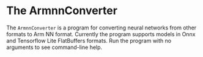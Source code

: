 # The ArmnnConverter

The `ArmnnConverter` is a program for converting neural networks from other formats to Arm NN format.
Currently the program supports models in Onnx and Tensorflow Lite FlatBuffers formats. 
Run the program with no arguments to see command-line help.
